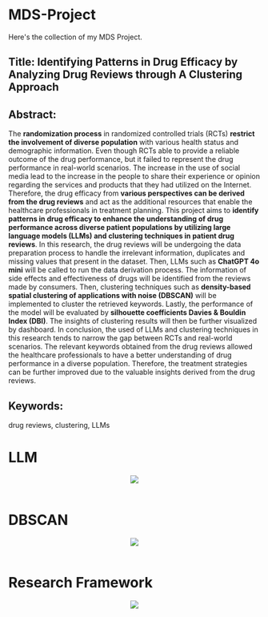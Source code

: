 # MDS-Project
Here's the collection of my MDS Project.

## Title: Identifying Patterns in Drug Efficacy by Analyzing Drug Reviews through A Clustering Approach

## Abstract:
The **randomization process** in randomized controlled trials (RCTs) **restrict the involvement of diverse population** with various health status and demographic information. Even though RCTs able to provide a reliable outcome of the drug performance, but it failed to represent the drug performance in real-world scenarios. The increase in the use of social media lead to the increase in the people to share their experience or opinion regarding the services and products that they had utilized on the Internet. Therefore, the drug efficacy from **various perspectives can be derived from the drug reviews** and act as the additional resources that enable the healthcare professionals in treatment planning. This project aims to **identify patterns in drug efficacy to enhance the understanding of drug performance across diverse patient populations by utilizing large language models (LLMs) and clustering techniques in patient drug reviews**. In this research, the drug reviews will be undergoing the data preparation process to handle the irrelevant information, duplicates and missing values that present in the dataset. Then, LLMs such as **ChatGPT 4o mini** will be called to run the data derivation process. The information of side effects and effectiveness of drugs will be identified from the reviews made by consumers. Then, clustering techniques such as **density-based spatial clustering of applications with noise (DBSCAN)** will be implemented to cluster the retrieved keywords. Lastly, the performance of the model will be evaluated by **silhouette coefficients Davies & Bouldin Index (DBI)**. The insights of clustering results will then be further visualized by dashboard. In conclusion, the used of LLMs and clustering techniques in this research tends to narrow the gap between RCTs and real-world scenarios. The relevant keywords obtained from the drug reviews allowed the healthcare professionals to have a better understanding of drug performance in a diverse population. Therefore, the treatment strategies can be further improved due to the valuable insights derived from the drug reviews.  

## Keywords: 
drug reviews, clustering, LLMs

# **LLM**
<div align="center"><img src="https://github.com/wyu04/MDS-Project/tree/main/image/Picture2.png"></div>

<br>

# **DBSCAN**
<div align="center"><img src="https://github.com/wyu04/MDS-Project/tree/main/image/Picture1.png"></div>

<br>

# **Research Framework**
<div align="center"><img src="https://github.com/wyu04/MDS-Project/tree/main/image/Research Framework (4)-Research Framework.drawio.png"></div>

